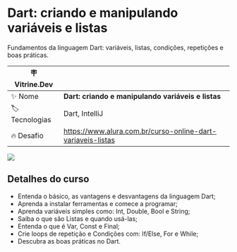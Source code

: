 # Dart: criando e manipulando variáveis e listas

Fundamentos da linguagem Dart: variáveis, listas, condições, repetições e boas práticas.

| :placard: Vitrine.Dev |                                                             |
|-----------------------|-------------------------------------------------------------|
| :sparkles: Nome       | **Dart: criando e manipulando variáveis e listas**          |
| :label: Tecnologias   | Dart, IntelliJ                                              |
| :fire: Desafio        | https://www.alura.com.br/curso-online-dart-variaveis-listas |

<!-- Inserir imagem com a #vitrinedev ao final do link -->
![](https://www.alura.com.br/assets/api/cursos/dart-variaveis-listas.svg#vitrinedev)

## Detalhes do curso

* Entenda o básico, as vantagens e desvantagens da linguagem Dart;
* Aprenda a instalar ferramentas e comece a programar;
* Aprenda variáveis simples como: Int, Double, Bool e String;
* Saiba o que são Listas e quando usá-las;
* Entenda o que é Var, Const e Final;
* Crie loops de repetição e Condições com: If/Else, For e While;
* Descubra as boas práticas no Dart.